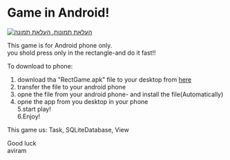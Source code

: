 # Game in Android!

<a href="http://upng.co.il" title="העלאת תמונות" rel="follow"><img src="http://upng.co.il/uploads/40a7e47336ac2ffaa9281e1070d8485d.png" alt="העלאת תמונות, העלאת תמונה" title="העלאת תמונות" /></a>

This game is for Android phone only.<br>
you shold press only in the rectangle-and do it fast!!<br>

To download to phone:<br>
1. download tha "RectGame.apk" file to your desktop from <a href="https://www.dropbox.com/s/r8jr58cjrhh2kxq/RectGame.apk?dl=0">here</a><br>
2. transfer the file to your android phone<br>
3. opne the file from your android phone- and install the file(Automatically)<br>
4. opne the app from you desktop in your phone<br>
5.start play!<br>
6.Enjoy!<br>

This game us: Task, SQLiteDatabase, View<br>

Good luck<br>
aviram
